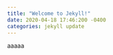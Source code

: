 ```yaml
---
title: "Welcome to Jekyll!"
date: 2020-04-18 17:46:200 -0400
categories: jekyll update
---
```




aaaaa
